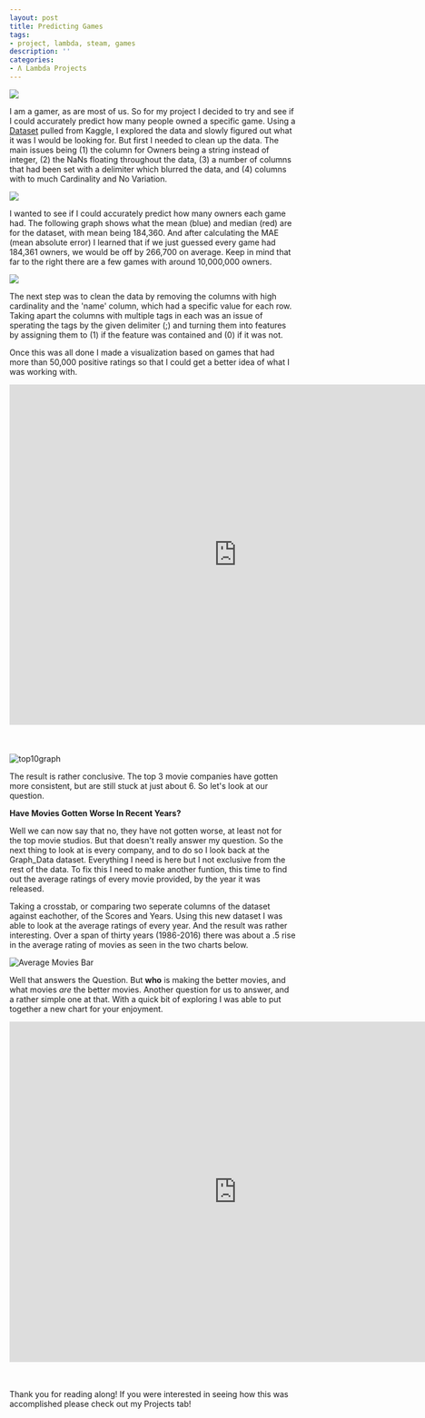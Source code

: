 ```yaml
---
layout: post
title: Predicting Games
tags:
- project, lambda, steam, games
description: ''
categories:
- Λ Lambda Projects
---
```


<img src="https://i.imgur.com/5YBERI3.jpg">

I am a gamer, as are most of us. So for my project I decided to try and see if I could accurately predict how many people owned a specific game.
Using a <a href="https://www.kaggle.com/tamber/steam-video-games">Dataset</a> pulled from Kaggle, I explored the data and slowly figured out what it was I would be looking for. But first I needed to clean up the data. The main issues being (1) the column for Owners being a string instead of integer, (2) the NaNs floating throughout the data, (3) a number of columns that had been set with a delimiter which blurred the data, and (4) columns with to much Cardinality and No Variation.


<img src="https://i.imgur.com/32lozNA.png">


I wanted to see if I could accurately predict how many owners each game had. The following graph shows what the mean (blue) and median (red) are for the dataset, with mean being 184,360. And after calculating the MAE (mean absolute error) I learned that if we just guessed every game had 184,361 owners, we would be off by 266,700 on average. Keep in mind that far to the right there are a few games with around 10,000,000 owners.


<img src="https://i.imgur.com/bBdwcpj.png">


The next step was to clean the data by removing the columns with high cardinality and the 'name' column, which had a specific value for each row. Taking apart the columns with multiple tags in each was an issue of sperating the tags by the given delimiter (;) and turning them into features by assigning them to (1) if the feature was contained and (0) if it was not.

Once this was all done I made a visualization based on games that had more than 50,000 positive ratings so that I could get a better idea of what I was working with.

<div>
<iframe style="display: block; margin: auto;" height="600" width="800" src="https://jace-hambrick.github.io/space-jekyll-template/assets/numberofowners.html" frameborder="0" allowfullscreen></iframe>
</div>
<br>
<br>
<br>

<img src="https://i.imgur.com/5eh6sP0.png" alt="top10graph">

The result is rather conclusive. The top 3 movie companies have gotten more consistent, but are still stuck at just about 6. So let's look at our question.

<b>Have Movies Gotten Worse In Recent Years?</b>


Well we can now say that no, they have not gotten worse, at least not for the top movie studios. But that doesn't really answer my question. So the next thing to look at is every company, and to do so I look back at the Graph_Data dataset. Everything I need is here but I not exclusive from the rest of the data. To fix this I need to make another funtion, this time to find out the average ratings of every movie provided, by the year it was released.

Taking a crosstab, or comparing two seperate columns of the dataset against eachother, of the Scores and Years. Using this new dataset I was able to look at the average ratings of every year. And the result was rather interesting. Over a span of thirty years (1986-2016) there was about a .5 rise in the average rating of movies as seen in the two charts below.


<img src="https://i.imgur.com/69k3YW4.png" alt="Average Movies Bar">

Well that answers the Question. But <b>who</b> is making the better movies, and what movies <i>are</i> the better movies. Another question for us to answer, and a rather simple one at that. With a quick bit of exploring I was able to put together a new chart for your enjoyment.

<div>
<iframe style="display: block; margin: auto;" height="600" width="800" src="https://jace-hambrick.github.io/space-jekyll-template/assets/plotfig2.html" frameborder="0" allowfullscreen></iframe>
</div>

<br>
<br>

Thank you for reading along!
If you were interested in seeing how this was accomplished please check out my Projects tab!

